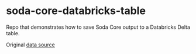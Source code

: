 # soda-core-databricks-table
Repo that demonstrates how to save Soda Core output to a Databricks Delta table.

Original [data source](https://www.nyc.gov/site/tlc/about/tlc-trip-record-data.page)
